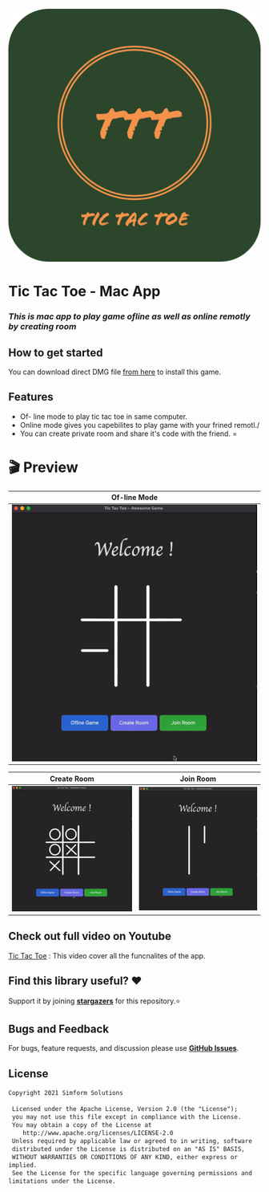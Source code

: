 ![alt text](https://github.com/Purvesh-Dodiya/macTicTacToe/blob/develop/Tic%20tac%20toe-logos/Tic%20tac%20toe-logos-modified.png)

# Tic Tac Toe - Mac App
### _This is mac app to play game ofline as well as online remotly by creating room_

## How to get started
You can download direct DMG file [from here](https://drive.google.com/file/d/1niZlqK47lgY5aRy32vwSTv-vQTP6rZ-4/view?usp=sharing) to install this game.

## Features
- Of- line mode to play tic tac toe in same computer.
- Online mode gives you capebilites to play game with your frined remotl./
- You can create private room and share it's code with the friend. =

# 🎬 Preview

| Of-line Mode |
|--|
| ![](https://github.com/Purvesh-Dodiya/macTicTacToe/blob/main/images/ofline.gif) |

| Create Room | Join Room |
|--|--|
| ![](https://github.com/Purvesh-Dodiya/macTicTacToe/blob/main/images/createRoom.gif) | ![](https://github.com/Purvesh-Dodiya/macTicTacToe/blob/main/images/joinRoom.gif) |
 
## Check out full video on Youtube
[Tic Tac Toe](https://www.youtube.com/watch?v=yhjhjOLPDrw) :  This video cover all the funcnalites of the app.

## Find this library useful? ❤️
Support it by joining __[stargazers]__ for this repository.⭐

## Bugs and Feedback
For bugs, feature requests, and discussion please use __[GitHub Issues]__.

## License
```
Copyright 2021 Simform Solutions

 Licensed under the Apache License, Version 2.0 (the "License");
 you may not use this file except in compliance with the License.
 You may obtain a copy of the License at
    http://www.apache.org/licenses/LICENSE-2.0
 Unless required by applicable law or agreed to in writing, software
 distributed under the License is distributed on an "AS IS" BASIS,
 WITHOUT WARRANTIES OR CONDITIONS OF ANY KIND, either express or implied.
 See the License for the specific language governing permissions and limitations under the License.
```

[//]: # (These are reference links used in the body of this note and get stripped out when the markdown processor does its job. There is no need to format nicely because it shouldn't be seen. Thanks SO - http://stackoverflow.com/questions/4823468/store-comments-in-markdown-syntax)
   [stargazers]: <https://github.com/Purvesh-Dodiya/macTicTacToe/stargazers>
   [GitHub Issues]: <https://github.com/Purvesh-Dodiya/macTicTacToe/issues>
